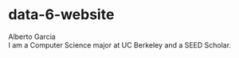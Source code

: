 # data-6-website
Alberto Garcia <br>
I am a Computer Science major at UC Berkeley and a SEED Scholar.
